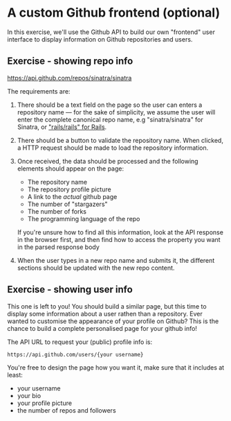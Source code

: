 # A custom Github frontend (optional)

In this exercise, we'll use the Github API to build our own "frontend" user interface to display information on Github repositories and users. 

## Exercise - showing repo info

https://api.github.com/repos/sinatra/sinatra

The requirements are:

1. There should be a text field on the page so the user can enters a repository name — for the sake of simplicity, we assume the user will enter the complete canonical repo name, e.g "sinatra/sinatra" for Sinatra, or ["rails/rails" for Rails](https://api.github.com/repos/rails/rails).

2. There should be a button to validate the repository name. When clicked, a HTTP request should be made to load the repository information.

3. Once received, the data should be processed and the following elements should appear on the page:
    * The repository name
    * The repository profile picture
    * A link to the *actual* github page
    * The number of "stargazers"
    * The number of forks
    * The programming language of the repo

    If you're unsure how to find all this information, look at the API response in the browser first, and then find how to access the property you want in the parsed response body

4. When the user types in a new repo name and submits it, the different sections should be updated with the new repo content.

## Exercise - showing user info

This one is left to you! You should build a similar page, but this time to display some information about a user rathen than a repository. Ever wanted to customise the appearance of your profile on Github? This is the chance to build a complete personalised page for your github info!

The API URL to request your (public) profile info is:
```
https://api.github.com/users/{your username}
```

You're free to design the page how you want it, make sure that it includes at least:
 * your username
 * your bio
 * your profile picture
 * the number of repos and followers
